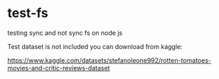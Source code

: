 # test-fs

testing sync and not sync fs on node js

Test dataset is not included you can download from kaggle:

https://www.kaggle.com/datasets/stefanoleone992/rotten-tomatoes-movies-and-critic-reviews-dataset


